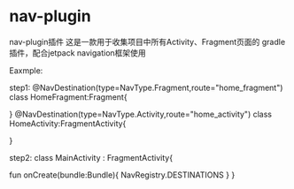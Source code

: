 # nav-plugin
nav-plugin插件
这是一款用于收集项目中所有Activity、Fragment页面的 gradle 插件，配合jetpack navigation框架使用

Eaxmple:

step1: @NavDestination(type=NavType.Fragment,route="home_fragment") class HomeFragment:Fragment{

} @NavDestination(type=NavType.Activity,route="home_activity") class HomeActivity:FragmentActivity{

}

step2: class MainActivity : FragmentActivity{

fun onCreate(bundle:Bundle){ NavRegistry.DESTINATIONS } }
